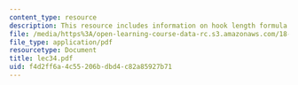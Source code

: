 ```yaml
---
content_type: resource
description: This resource includes information on hook length formula.
file: /media/https%3A/open-learning-course-data-rc.s3.amazonaws.com/18-315-combinatorial-theory-introduction-to-graph-theory-extremal-and-enumerative-combinatorics-spring-2005/f4d2ff6a4c55206bdbd4c82a85927b71_lec34.pdf
file_type: application/pdf
resourcetype: Document
title: lec34.pdf
uid: f4d2ff6a-4c55-206b-dbd4-c82a85927b71
---
```

